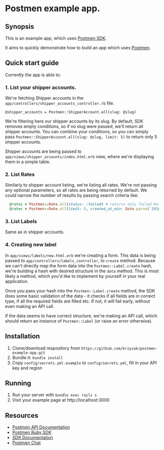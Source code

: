 # Postmen example app.

## Synopsis

This is an example app, which uses <a href="https://github.com/postmen/postmen-sdk-ruby">Postmen SDK</a>.

It aims to quickly demonstrate how to build an app which uses <a href="https://postmen.com">Postmen</a>.

## Quick start guide

Currently the app is able to:

### 1. List your shipper accounts.

We're fetching Shipper accounts in the `app/controllers/shipper_accounts_controller.rb` file.

`@shipper_accounts = Postmen::ShipperAccount.all(slug: @slug)`

We're filtering here our shipper accounts by its slug. By default, SDK removes
empty conditions, so if no slug were passed, we'll return all shipper accounts.
You can combine your conditions, so you can simply pass `Postmen::ShipperAccount.all(slug: @slug, limit: 5)` to return only 5 shipper accounts.

Shipper accounts are being passed to `app/views/shipper_accounts/index.html.erb` view, where we're displaying them in a simple table.

### 2. List Rates

Similarly to shipper account listing, we're listing all rates. We're not passing
any optional parameters, so all rates are being returned by default.
We could narrow the number of results by passing search criteria like:
```ruby
  @rates = Postmen::Rate.all(status: :failed) # returns only failed Rates
  @rates = Postmen::Rate.all(limit: 5, created_at_min: Date.parse('2016-05-02')) # returns only 5 results created after 2016-05-02
```

### 3. List Labels

Same as in shipper accounts.

### 4. Creating new label

In `app/views/labels/new.html.erb` we're creating a form. This data is being passed to
`app/controllers/labels_controller`, to `create` method.
Because we can't directly map the form data into the `Postmen::Label.create` hash,
we're building a hash with desired structure in the `data` method.
This is most likely a method, which you'd like to implement by yourself in your real application.

Once you pass your hash into the `Postmen::Label.create` method, the SDK does some
basic validation of the data - it checks if all fields are in correct type, if all the
required fields are filled etc. If not, it will fail early, without even making an API call.

If the data seems to have correct structure, we're making an API call, which should return an instance of `Postmen::Label` (or raise an error otherwise).

## Installation

1. Clone/download respository from `https://github.com/krzyzak/postmen-example-app.git`
2. Bundle it: `bundle install`
3. Copy `config/secrets.yml.example` to `config/secrets.yml`, fill in your API key and region

## Running

1. Run your server with `bundle exec rails s`
2. Visit your example page at http://localhost:3000


## Resources

- <a href="https://docs.postmen.com">Postmen API Documentation</a>
- <a href="https://github.com/postmen/postmen-sdk-ruby">Postmen Ruby SDK</a>
- <a href="http://www.rubydoc.info/github/postmen/postmen-sdk-ruby">SDK Documentation</a>
- <a href="https://gitter.im/postmen">Postmen Chat</a>
